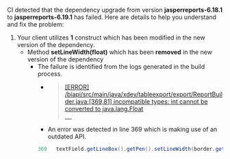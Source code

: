 CI detected that the dependency upgrade from version **jasperreports-6.18.1** to **jasperreports-6.19.1** has failed. Here are details to help you understand and fix the problem:
1. Your client utilizes **1** construct which has been modified in the new version of the dependency.
   * <summary>Method <b>setLineWidth(float)</b> which has been <b>removed</b> in the new version of the dependency</summary>
            
        *  <summary>The failure is identified from the logs generated in the build process. </summary>
          
            *   >[[ERROR] /biapi/src/main/java/xdev/tableexport/export/ReportBuilder.java:[369,81] incompatible types: int cannot be converted to java.lang.Float<br>&nbsp;&nbsp;&nbsp;&nbsp;](XXXX)
            *   An error was detected in line 369 which is making use of an outdated API.
             ``` java
             369   textField.getLineBox().getPen().setLineWidth(border.getLineWidth());
            ```
            


